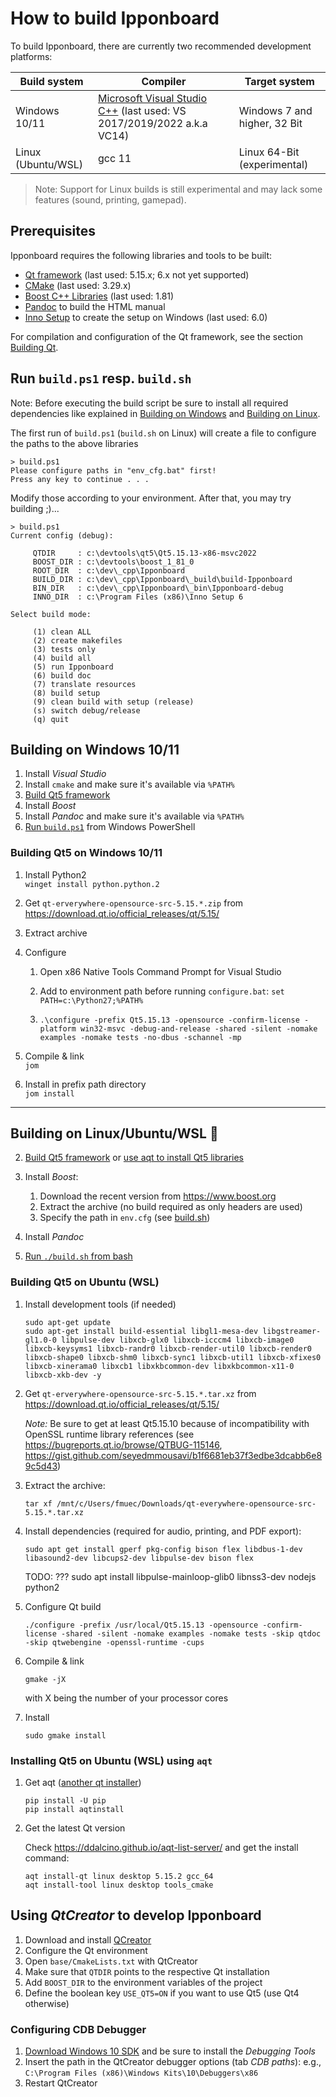 # How to build Ipponboard

To build Ipponboard, there are currently two recommended development platforms:

Build system | Compiler | Target system
-- | -- | --
Windows 10/11 | [Microsoft Visual Studio C++](https://aka.ms/buildtools) (last used: VS 2017/2019/2022 a.k.a VC14) | Windows 7 and higher, 32 Bit
Linux (Ubuntu/WSL) | gcc 11 | Linux 64-Bit (experimental)

> Note: Support for Linux builds is still experimental and may lack some features (sound, printing, gamepad).

## Prerequisites

Ipponboard requires the following libraries and tools to be built: 

- [Qt framework](https://www.qt.io/) (last used: 5.15.x; 6.x not yet supported)
- [CMake](https://cmake.org) (last used: 3.29.x)
- [Boost C++ Libraries](http://www.boost.org/) (last used: 1.81)
- [Pandoc](https://pandoc.org/) to build the HTML manual
- [Inno Setup](https://jrsoftware.org/isinfo.php) to create the setup on Windows (last used: 6.0)

For compilation and configuration of the Qt framework, see the section [Building Qt](#building-qt).

## Run `build.ps1` resp. `build.sh`

Note: Before executing the build script be sure to install all required dependencies like explained in [Building on Windows](#building-on-windows-1011) and [Building on Linux](#building-on-linuxubuntuwsl-).

The first run of `build.ps1` (`build.sh` on Linux) will create a file to configure the paths to the above libraries

```
> build.ps1
Please configure paths in "env_cfg.bat" first!
Press any key to continue . . .
```

Modify those according to your environment. After that, you may try building ;)... 

```
> build.ps1
Current config (debug):

     QTDIR     : c:\devtools\qt5\Qt5.15.13-x86-msvc2022
     BOOST_DIR : c:\devtools\boost_1_81_0
     ROOT_DIR  : c:\dev\_cpp\Ipponboard
     BUILD_DIR : c:\dev\_cpp\Ipponboard\_build\build-Ipponboard
     BIN_DIR   : c:\dev\_cpp\Ipponboard\_bin\Ipponboard-debug
     INNO_DIR  : c:\Program Files (x86)\Inno Setup 6

Select build mode:

     (1) clean ALL
     (2) create makefiles
     (3) tests only
     (4) build all
     (5) run Ipponboard
     (6) build doc
     (7) translate resources
     (8) build setup
     (9) clean build with setup (release)
     (s) switch debug/release
     (q) quit
```


## Building on Windows 10/11

1. Install _Visual Studio_
2. Install `cmake` and make sure it's available via `%PATH%`
3. [Build Qt5 framework](#building-qt5-on-windows-1011)
4. Install _Boost_
5. Install _Pandoc_ and make sure it's available via `%PATH%`
6. [Run `build.ps1`](#run-buildps1-resp-buildsh) from Windows PowerShell

### Building Qt5 on Windows 10/11

1. Install Python2 <br>
    `winget install python.python.2`

2. Get `qt-erverywhere-opensource-src-5.15.*.zip` from https://download.qt.io/official_releases/qt/5.15/

3. Extract archive

4. Configure

    1. Open x86 Native Tools Command Prompt for Visual Studio

    2. Add to environment path before running `configure.bat`: `set PATH=c:\Python27;%PATH%`

    3. `.\configure -prefix Qt5.15.13 -opensource -confirm-license -platform win32-msvc -debug-and-release -shared -silent -nomake examples -nomake tests -no-dbus -schannel -mp`

5. Compile & link <br>
    `jom`

6. Install in prefix path directory <br>
    `jom install`

----

## Building on Linux/Ubuntu/WSL 🐧


2. [Build Qt5 framework](#building-qt5-on-ubuntu-wsl) or [use aqt to install Qt5 libraries](#installing-qt5-on-ubuntu-wsl-using-aqt)

3. Install _Boost_:
    1. Download the recent version from https://www.boost.org
    2. Extract the archive (no build required as only headers are used)
    3. Specify the path in `env.cfg` (see [build.sh](#run-buildps1-resp-buildsh))

4. Install _Pandoc_ 

5. [Run `./build.sh` from bash](#run-buildps1-resp-buildsh)


### Building Qt5 on Ubuntu (WSL)

1. Install development tools (if needed) <br>

    ```
    sudo apt-get update
    sudo apt-get install build-essential libgl1-mesa-dev libgstreamer-gl1.0-0 libpulse-dev libxcb-glx0 libxcb-icccm4 libxcb-image0 libxcb-keysyms1 libxcb-randr0 libxcb-render-util0 libxcb-render0 libxcb-shape0 libxcb-shm0 libxcb-sync1 libxcb-util1 libxcb-xfixes0 libxcb-xinerama0 libxcb1 libxkbcommon-dev libxkbcommon-x11-0 libxcb-xkb-dev -y
    ```

1. Get `qt-erverywhere-opensource-src-5.15.*.tar.xz` from https://download.qt.io/official_releases/qt/5.15/

    _Note:_ Be sure to get at least Qt5.15.10 because of incompatibility with OpenSSL runtime library references (see https://bugreports.qt.io/browse/QTBUG-115146, https://gist.github.com/seyedmmousavi/b1f6681eb37f3edbe3dcabb6e89c5d43)


1. Extract the archive: 

    ```
    tar xf /mnt/c/Users/fmuec/Downloads/qt-everywhere-opensource-src-5.15.*.tar.xz
    ```

1. Install dependencies (required for audio, printing, and PDF export):

    ```
    sudo apt get install gperf pkg-config bison flex libdbus-1-dev libasound2-dev libcups2-dev libpulse-dev bison flex
    ```

    TODO: ??? sudo apt install libpulse-mainloop-glib0
    libnss3-dev nodejs python2 

1. Configure Qt build

    ```
    ./configure -prefix /usr/local/Qt5.15.13 -opensource -confirm-license -shared -silent -nomake examples -nomake tests -skip qtdoc -skip qtwebengine -openssl-runtime -cups
    ```

1. Compile & link

    ```
    gmake -jX
    ```

    with X being the number of your processor cores

1. Install

    ```
    sudo gmake install
    ```

### Installing Qt5 on Ubuntu (WSL) using `aqt`

1. Get aqt ([another qt installer](https://github.com/miurahr/aqtinstall))

    ```
    pip install -U pip
    pip install aqtinstall
    ```

2. Get the latest Qt version

    Check https://ddalcino.github.io/aqt-list-server/ and get the install command:

    ```
    aqt install-qt linux desktop 5.15.2 gcc_64
    aqt install-tool linux desktop tools_cmake
    ```

## Using *QtCreator* to develop Ipponboard

1. Download and install [QCreator](https://github.com/qt-creator/qt-creator/releases/)
2. Configure the Qt environment
3. Open `base/CmakeLists.txt` with QtCreator
4. Make sure that `QTDIR` points to the respective Qt installation
5. Add `BOOST_DIR` to the environment variables of the project
6. Define the boolean key `USE_QT5=ON` if you want to use Qt5 (use Qt4 otherwise)

### Configuring CDB Debugger

1. [Download Windows 10 SDK](https://docs.microsoft.com/en-us/windows-hardware/drivers/debugger/debugger-download-tools) and be sure to install the *Debugging Tools*
2. Insert the path in the QtCreator debugger options (tab *CDB paths*): e.g., `C:\Program Files (x86)\Windows Kits\10\Debuggers\x86`
3. Restart QtCreator

